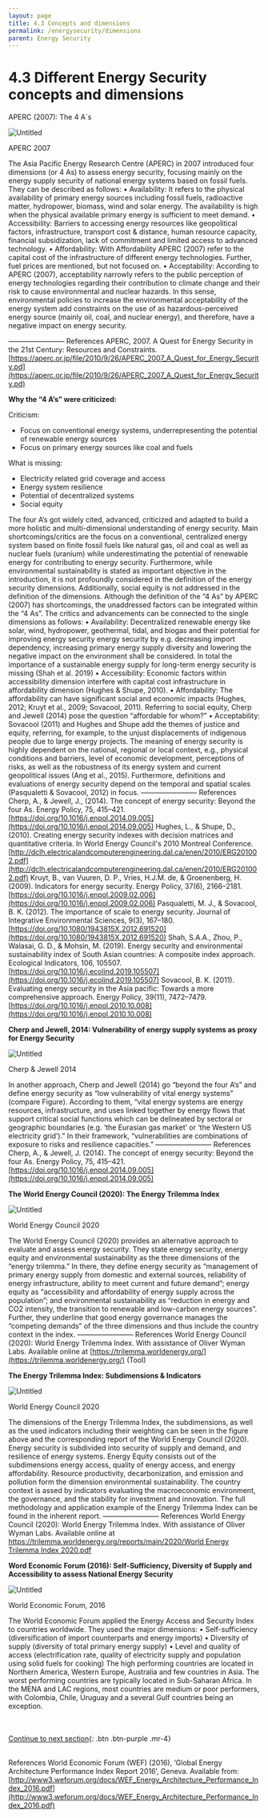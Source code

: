 ```yaml
---
layout: page
title: 4.3 Concepts and dimensions
permalink: /energysecurity/dimensions
parent: Energy Security
---
```

# 4.3 Different Energy Security concepts and dimensions

APERC (2007): The 4 A´s

![Untitled](4%203%20Differ%2018aa2/Untitled.png)

APERC 2007

The Asia Pacific Energy Research Centre (APERC) in 2007 introduced four dimensions (or 4 As) to assess
energy security, focusing mainly on the energy supply security of national energy systems based on fossil fuels.
They can be described as follows:
• Availability: It refers to the physical availability of primary energy sources including fossil fuels, radioactive
matter, hydropower, biomass, wind and solar energy. The availability is high when the physical available
primary energy is sufficient to meet demand.
• Accessibility: Barriers to accessing energy resources like geopolitical factors, infrastructure, transport cost
& distance, human resource capacity, financial subsidization, lack of commitment and limited access to
advanced technology.
• Affordability: With Affordability APERC (2007) refer to the capital cost of the infrastructure of different
energy technologies. Further, fuel prices are mentioned, but not focused on.
• Acceptability: According to APERC (2007), acceptability narrowly refers to the public perception of energy
technologies regarding their contribution to climate change and their risk to cause environmental and
nuclear hazards. In this sense, environmental policies to increase the environmental acceptability of the
energy system add constraints on the use of as hazardous-perceived energy source (mainly oil, coal, and
nuclear energy), and therefore, have a negative impact on energy security.

––––––––––––––––
References
APERC, 2007. A Quest for Energy Security in the 21st Century: Resources and Constraints.
[https://aperc.or.jp/file/2010/9/26/APERC_2007_A_Quest_for_Energy_Security.pd](https://aperc.or.jp/file/2010/9/26/APERC_2007_A_Quest_for_Energy_Security.pd)

**Why the “4 A’s” were criticized:**

Criticism:

- Focus on conventional energy systems, underrepresenting the potential of renewable energy sources
- Focus on primary energy sources like coal and fuels

What is missing:

- Electricity related grid coverage and access
- Energy system resilience
- Potential of decentralized systems
- Social equity

The four A’s got widely cited, advanced, criticized and adapted to build a more holistic and multi-dimensional
understanding of energy security. Main shortcomings/critics are the focus on a conventional, centralized energy
system based on finite fossil fuels like natural gas, oil and coal as well as nuclear fuels (uranium) while
underestimating the potential of renewable energy for contributing to energy security. Furthermore, while
environmental sustainability is stated as important objective in the introduction, it is not profoundly considered
in the definition of the energy security dimensions. Additionally, social equity is not addressed in the definition
of the dimensions.
Although the definition of the “4 As” by APERC (2007) has shortcomings, the unaddressed factors can be
integrated within the “4 As”. The critics and advancements can be connected to the single dimensions as
follows:
• Availability: Decentralized renewable energy like solar, wind, hydropower, geothermal, tidal, and biogas
and their potential for improving energy security energy security by e.g. decreasing import dependency,
increasing primary energy supply diversity and lowering the negative impact on the environment shall be
considered. In total the importance of a sustainable energy supply for long-term energy security is missing
(Shah et al. 2019)
• Accessibility: Economic factors within accessibility dimension interfere with capital cost infrastructure in
affordability dimension (Hughes & Shupe, 2010).
• Affordability: The affordability can have significant social and economic impacts (Hughes, 2012; Kruyt et al., 2009; Sovacool, 2011). Referring to social equity, Cherp and Jewell (2014) pose the
question “affordable for whom?”
• Acceptability: Sovacool (2011) and Hughes and Shupe add the themes of justice and
equity, referring, for example, to the unjust displacements of indigenous people due to large
energy projects.
The meaning of energy security is highly dependent on the national, regional or local context,
e.g., physical conditions and barriers, level of economic development, perceptions of risks, as
well as the robustness of its energy system and current geopolitical issues (Ang et al., 2015).
Furthermore, definitions and evaluations of energy security depend on the temporal and spatial
scales (Pasqualetti & Sovacool, 2012) in focus.
––––––––––––––––
References
Cherp, A., & Jewell, J., (2014). The concept of energy security: Beyond the four As. Energy Policy, 75, 415–421.
[https://doi.org/10.1016/j.enpol.2014.09.005](https://doi.org/10.1016/j.enpol.2014.09.005)
Hughes, L., & Shupe, D., (2010). Creating energy security indexes with decision matrices and quantitative criteria. In
World Energy Council's 2010 Montreal Conference.
[http://dclh.electricalandcomputerengineering.dal.ca/enen/2010/ERG201002.pdf](http://dclh.electricalandcomputerengineering.dal.ca/enen/2010/ERG201002.pdf)
Kruyt, B., van Vuuren, D. P., Vries, H.J.M. de, & Groenenberg, H. (2009). Indicators for energy security. Energy
Policy, 37(6), 2166–2181. [https://doi.org/10.1016/j.enpol.2009.02.006](https://doi.org/10.1016/j.enpol.2009.02.006)
Pasqualetti, M. J., & Sovacool, B. K. (2012). The importance of scale to energy security. Journal of Integrative
Environmental Sciences, 9(3), 167–180. [https://doi.org/10.1080/1943815X.2012.691520](https://doi.org/10.1080/1943815X.2012.691520)
Shah, S.A.A., Zhou, P., Walasai, G. D., & Mohsin, M. (2019). Energy security and environmental sustainability index
of South Asian countries: A composite index approach. Ecological Indicators, 106, 105507.
[https://doi.org/10.1016/j.ecolind.2019.105507](https://doi.org/10.1016/j.ecolind.2019.105507)
Sovacool, B. K. (2011). Evaluating energy security in the Asia pacific: Towards a more comprehensive approach.
Energy Policy, 39(11), 7472–7479. [https://doi.org/10.1016/j.enpol.2010.10.008](https://doi.org/10.1016/j.enpol.2010.10.008)

**Cherp and Jewell, 2014: Vulnerability of energy supply systems as proxy for Energy Security**

![Untitled](4%203%20Differ%2018aa2/Untitled%201.png)

Cherp & Jewell 2014

In another approach, Cherp and Jewell (2014) go “beyond the four A’s” and define energy security as “low
vulnerability of vital energy systems” (compare Figure). According to them, “vital energy systems are energy
resources, infrastructure, and uses linked together by energy flows that support critical social functions which
can be delineated by sectoral or geographic boundaries (e.g. ‘the Eurasian gas market’ or ‘the Western US
electricity grid’).” In their framework, “vulnerabilities are combinations of exposure to risks and resilience
capacities.”
––––––––––––––––
References
Cherp, A., & Jewell, J. (2014). The concept of energy security: Beyond the four As. Energy Policy, 75, 415–421.
[https://doi.org/10.1016/j.enpol.2014.09.005](https://doi.org/10.1016/j.enpol.2014.09.005)

**The World Energy Council (2020): The Energy Trilemma Index**

![Untitled](4%203%20Differ%2018aa2/Untitled%202.png)

World Energy Council 2020

The World Energy Council (2020) provides an alternative approach to evaluate and assess energy security.
They state energy security, energy equity and environmental sustainability as the three dimensions of the
“energy trilemma.” In there, they define energy security as “management of primary energy supply from
domestic and external sources, reliability of energy infrastructure, ability to meet current and future demand”;
energy equity as “accessibility and affordability of energy supply across the population”; and environmental
sustainability as “reduction in energy and CO2 intensity, the transition to renewable and low-carbon energy
sources”. Further, they underline that good energy governance manages the “competing demands” of the three
dimensions and thus include the country context in the index.
––––––––––––––––
References
World Energy Council (2020): World Energy Trilemma Index. With assistance of Oliver Wyman Labs. Available online at
[https://trilemma.worldenergy.org/](https://trilemma.worldenergy.org/) (Tool)

**The Energy Trilemma Index: Subdimensions & Indicators**

![Untitled](4%203%20Differ%2018aa2/Untitled%203.png)

World Energy Council 2020

The dimensions of the Energy Trilemma Index, the subdimensions, as well as the used indicators including
their weighting can be seen in the figure above and the corresponding report of the World Energy Council
(2020). Energy security is subdivided into security of supply and demand, and resilience of energy systems.
Energy Equity consists out of the subdimensions energy access, quality of energy access, and energy
affordability. Resource productivity, decarbonization, and emission and pollution form the dimension
environmental sustainability. The country context is assed by indicators evaluating the macroeconomic
environment, the governance, and the stability for investment and innovation. The full methodology and
application example of the Energy Trilemma Index can be found in the inherent report.
––––––––––––––––
References
World Energy Council (2020): World Energy Trilemma Index. With assistance of Oliver Wyman Labs. Available online at
[https://trilemma.worldenergy.org/reports/main/2020/World Energy Trilemma Index 2020.pdf](https://trilemma.worldenergy.org/reports/main/2020/World%20Energy%20Trilemma%20Index%202020.pdf)

**Word Economic Forum (2016): Self-Sufficiency, Diversity of Supply and Accessibility to assess National Energy Security**

![Untitled](4%203%20Differ%2018aa2/Untitled%204.png)

World Economic Forum, 2016

The World Economic Forum applied the Energy Access and Security Index to countries worldwide.
They used the major dimensions:
• Self-sufficiency (diversification of import counterparts and energy imports)
• Diversity of supply (diversity of total primary energy supply)
• Level and quality of access (electrification rate, quality of electricity supply and population using solid fuels
for cooking)
The high performing countries are located in Northern America, Western Europe, Australia and few countries in
Asia. The worst performing countries are typically located in Sub-Saharan Africa. In the MENA and LAC
regions, most countries are medium or poor performers, with Colombia, Chile, Uruguay and a several Gulf
countries being an exception.

<br/> <br/>
[Continue to next section](https://waterbender231.github.io/wef-nexus-online-course/energysecurity/indicators){: .btn .btn-purple .mr-4}
<br/> <br/>


References
World Economic Forum (WEF) (2016), ‘Global Energy Architecture Performance Index Report 2016’, Geneva. Available from:
[http://www3.weforum.org/docs/WEF_Energy_Architecture_Performance_Index_2016.pdf](http://www3.weforum.org/docs/WEF_Energy_Architecture_Performance_Index_2016.pdf)